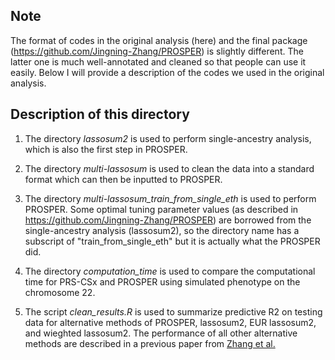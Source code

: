 ## Note

The format of codes in the original analysis (here) and the final package (https://github.com/Jingning-Zhang/PROSPER) is slightly different. The latter one is much well-annotated and cleaned so that people can use it easily. Below I will provide a description of the codes we used in the original analysis.

## Description of this directory

1. The directory *lassosum2* is used to perform single-ancestry analysis, which is also the first step in PROSPER.

2. The directory *multi-lassosum* is used to clean the data into a standard format which can then be inputted to PROSPER.

3. The directory *multi-lassosum_train_from_single_eth* is used to perform PROSPER. Some optimal tuning parameter values (as described in https://github.com/Jingning-Zhang/PROSPER) are borrowed from the single-ancestry analysis (lassosum2), so the directory name has a subscript of "train_from_single_eth" but it is actually what the PROSPER did.

4. The directory *computation_time* is used to compare the computational time for PRS-CSx and PROSPER using simulated phenotype on the chromosome 22. 

5. The script *clean_results.R* is used to summarize predictive R2 on testing data for alternative methods of PROSPER, lassosum2, EUR lassosum2, and wieghted lassosum2. The performance of all other alternative methods are described in a previous paper from [Zhang et al.](https://www.biorxiv.org/content/10.1101/2022.03.24.485519v5.abstract)


